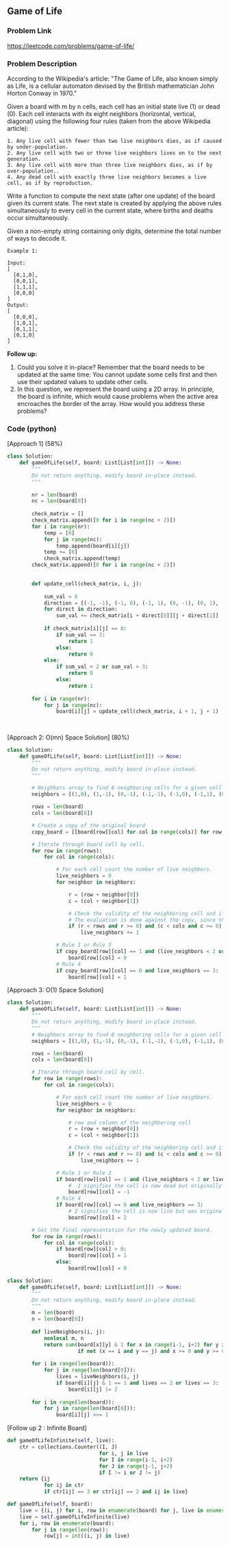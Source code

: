## Game of Life

### Problem Link

https://leetcode.com/problems/game-of-life/

### Problem Description 

According to the Wikipedia's article: "The Game of Life, also known simply as Life, is a cellular automaton devised by the British mathematician John Horton Conway in 1970."

Given a board with m by n cells, each cell has an initial state live (1) or dead (0). Each cell interacts with its eight neighbors (horizontal, vertical, diagonal) using the following four rules (taken from the above Wikipedia article):

    1. Any live cell with fewer than two live neighbors dies, as if caused by under-population.
    2. Any live cell with two or three live neighbors lives on to the next generation.
    3. Any live cell with more than three live neighbors dies, as if by over-population..
    4. Any dead cell with exactly three live neighbors becomes a live cell, as if by reproduction.

Write a function to compute the next state (after one update) of the board given its current state. The next state is created by applying the above rules simultaneously to every cell in the current state, where births and deaths occur simultaneously.

Given a non-empty string containing only digits, determine the total number of ways to decode it.

```
Example 1:

Input: 
[
  [0,1,0],
  [0,0,1],
  [1,1,1],
  [0,0,0]
]
Output: 
[
  [0,0,0],
  [1,0,1],
  [0,1,1],
  [0,1,0]
]

```

**Follow up:**

1. Could you solve it in-place? Remember that the board needs to be updated at the same time: You cannot update some cells first and then use their updated values to update other cells.
2. In this question, we represent the board using a 2D array. In principle, the board is infinite, which would cause problems when the active area encroaches the border of the array. How would you address these problems?

### Code (python)

[Approach 1] (58%) 

```python
class Solution:
    def gameOfLife(self, board: List[List[int]]) -> None:
        """
        Do not return anything, modify board in-place instead.
        """
        
        nr = len(board)
        nc = len(board[0])
        
        check_matrix = []
        check_matrix.append([0 for i in range(nc + 2)])
        for i in range(nr):
            temp = [0]
            for j in range(nc):
                temp.append(board[i][j])
            temp += [0]
            check_matrix.append(temp)
        check_matrix.append([0 for i in range(nc + 2)])

        
        def update_cell(check_matrix, i, j):
            
            sum_val = 0
            direction = [(-1, -1), (-1, 0), (-1, 1), (0, -1), (0, 1), (1, -1), (1, 0), (1, 1)]
            for direct in direction:
                sum_val += check_matrix[i + direct[0]][j + direct[1]]
                
            if check_matrix[i][j] == 0:
                if sum_val == 3:
                    return 1
                else:
                    return 0
            else:
                if sum_val < 2 or sum_val > 3:
                    return 0
                else:
                    return 1
        
        for i in range(nr):
            for j in range(nc):
                board[i][j] = update_cell(check_matrix, i + 1, j + 1)
                
                
```


[Approach 2: O(mn) Space Solution] (80%) 

```python
class Solution:
    def gameOfLife(self, board: List[List[int]]) -> None:
        """
        Do not return anything, modify board in-place instead.
        """

        # Neighbors array to find 8 neighboring cells for a given cell
        neighbors = [(1,0), (1,-1), (0,-1), (-1,-1), (-1,0), (-1,1), (0,1), (1,1)]

        rows = len(board)
        cols = len(board[0])

        # Create a copy of the original board
        copy_board = [[board[row][col] for col in range(cols)] for row in range(rows)]

        # Iterate through board cell by cell.
        for row in range(rows):
            for col in range(cols):

                # For each cell count the number of live neighbors.
                live_neighbors = 0
                for neighbor in neighbors:

                    r = (row + neighbor[0])
                    c = (col + neighbor[1])

                    # Check the validity of the neighboring cell and if it was originally a live cell.
                    # The evaluation is done against the copy, since that is never updated.
                    if (r < rows and r >= 0) and (c < cols and c >= 0) and (copy_board[r][c] == 1):
                        live_neighbors += 1

                # Rule 1 or Rule 3        
                if copy_board[row][col] == 1 and (live_neighbors < 2 or live_neighbors > 3):
                    board[row][col] = 0
                # Rule 4
                if copy_board[row][col] == 0 and live_neighbors == 3:
                    board[row][col] = 1
```

[Approach 3: O(1) Space Solution]

```python
class Solution:
    def gameOfLife(self, board: List[List[int]]) -> None:
        """
        Do not return anything, modify board in-place instead.
        """
        # Neighbors array to find 8 neighboring cells for a given cell
        neighbors = [(1,0), (1,-1), (0,-1), (-1,-1), (-1,0), (-1,1), (0,1), (1,1)]

        rows = len(board)
        cols = len(board[0])

        # Iterate through board cell by cell.
        for row in range(rows):
            for col in range(cols):

                # For each cell count the number of live neighbors.
                live_neighbors = 0
                for neighbor in neighbors:

                    # row and column of the neighboring cell
                    r = (row + neighbor[0])
                    c = (col + neighbor[1])

                    # Check the validity of the neighboring cell and if it was originally a live cell.
                    if (r < rows and r >= 0) and (c < cols and c >= 0) and abs(board[r][c]) == 1:
                        live_neighbors += 1

                # Rule 1 or Rule 3
                if board[row][col] == 1 and (live_neighbors < 2 or live_neighbors > 3):
                    # -1 signifies the cell is now dead but originally was live.
                    board[row][col] = -1
                # Rule 4
                if board[row][col] == 0 and live_neighbors == 3:
                    # 2 signifies the cell is now live but was originally dead.
                    board[row][col] = 2

        # Get the final representation for the newly updated board.
        for row in range(rows):
            for col in range(cols):
                if board[row][col] > 0:
                    board[row][col] = 1
                else:
                    board[row][col] = 0
```

```python
class Solution:
    def gameOfLife(self, board: List[List[int]]) -> None:
        """
        Do not return anything, modify board in-place instead.
        """
        m = len(board)
        n = len(board[0])
                
        def liveNeighbors(i, j):
            nonlocal m, n
            return sum(board[x][y] & 1 for x in range(i-1, i+2) for y in range(j-1, j+2)
                       if not (x == i and y == j) and x >= 0 and y >= 0 and x < m and y < n)
        
        for i in range(len(board)):
            for j in range(len(board[0])):
                lives = liveNeighbors(i, j)
				if board[i][j] & 1 == 1 and lives == 2 or lives == 3:
                    board[i][j] |= 2
                    
        for i in range(len(board)):
            for j in range(len(board[0])):
                board[i][j] >>= 1
```

[Follow up 2 : Infinite Board]

```python
def gameOfLifeInfinite(self, live):
    ctr = collections.Counter((I, J)
                              for i, j in live
                              for I in range(i-1, i+2)
                              for J in range(j-1, j+2)
                              if I != i or J != j)
    return {ij
            for ij in ctr
            if ctr[ij] == 3 or ctr[ij] == 2 and ij in live}

def gameOfLife(self, board):
    live = {(i, j) for i, row in enumerate(board) for j, live in enumerate(row) if live}
    live = self.gameOfLifeInfinite(live)
    for i, row in enumerate(board):
        for j in range(len(row)):
            row[j] = int((i, j) in live)
```